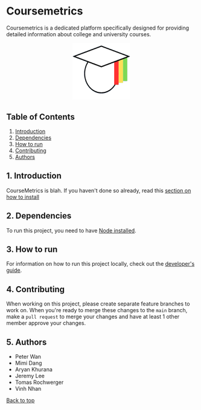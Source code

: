 # Coursemetrics

Coursemetrics is a dedicated platform specifically designed for providing detailed information about college and university courses.

<div align="center">
  <img src="./assets/images/CourseMetricsLogo.png" alt="Logo" style="width: 30%; height: auto;">
</div>

## Table of Contents

1. [Introduction][1-intro]
2. [Dependencies][2-dependencies]
3. [How to run][3-how-to-run]
4. [Contributing][4-contributing]
5. [Authors][5-authors]

## 1. Introduction

CourseMetrics is blah. If you haven't done so already, read this [section on how to install][2-dependencies]

## 2. Dependencies

To run this project, you need to have [Node installed](https://nodejs.org/en/download/package-manager).

## 3. How to run

For information on how to run this project locally, check out the [developer's guide](./_documents/local-setup/guide.md).

## 4. Contributing

When working on this project, please create separate feature branches to work on. When you're ready to merge these changes to the `main` branch,
make a `pull request` to merge your changes and have at least 1 other member approve your changes.

## 5. Authors

- Peter Wan
- Mimi Dang
- Aryan Khurana
- Jeremy Lee
- Tomas Rochwerger
- Vinh Nhan

[Back to top][top]

[1-intro]: #1-introduction
[2-dependencies]: #2-dependencies
[3-how-to-run]: #3-how-to-run
[4-contributing]: #4-contributing
[5-authors]: #5-authors
[top]: #coursemetrics
